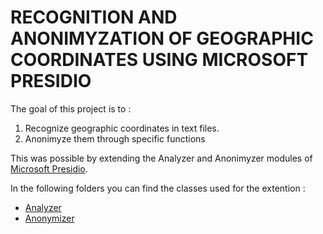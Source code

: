 # RECOGNITION AND ANONIMYZATION OF GEOGRAPHIC COORDINATES USING MICROSOFT PRESIDIO


The goal of this project is to :

1. Recognize geographic coordinates in text files.
2. Anonimyze them through specific functions

This was possible by extending the Analyzer and Anonimyzer modules of [Microsoft Presidio](https://microsoft.github.io/presidio).

In the following folders you can find the classes used for the extention :

- [Analyzer](https://github.com/btessa99/Tesi-Anonimyzer/blob/main/analyzer/analyzer.md)
- [Anonymizer](https://github.com/btessa99/Tesi-Anonymizer/blob/main/anonymizer/anonymizer.md)



